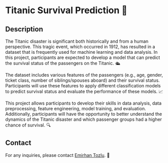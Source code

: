 # Titanic Survival Prediction 🚢

## Description

The Titanic disaster is significant both historically and from a human perspective. This tragic event, which occurred in 1912, has resulted in a dataset that is frequently used for machine learning and data analysis. In this project, participants are expected to develop a model that can predict the survival status of the passengers on the Titanic. 🛳️

The dataset includes various features of the passengers (e.g., age, gender, ticket class, number of siblings/spouses aboard) and their survival status. Participants will use these features to apply different classification models to predict survival status and evaluate the performance of these models. 📈

This project allows participants to develop their skills in data analysis, data preprocessing, feature engineering, model training, and evaluation. Additionally, participants will have the opportunity to better understand the dynamics of the Titanic disaster and which passenger groups had a higher chance of survival. 🔍

## Contact

For any inquiries, please contact [Emirhan Tozlu](https://www.linkedin.com/in/emirhntozlu/). 📧
